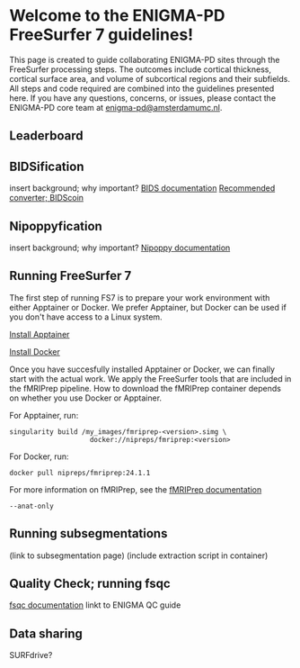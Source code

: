 # Welcome to the ENIGMA-PD FreeSurfer 7 guidelines!

This page is created to guide collaborating ENIGMA-PD sites through the FreeSurfer processing steps. The outcomes include cortical thickness, cortical surface area, and volume of subcortical regions and their subfields. All steps and code required are combined into the guidelines presented here. If you have any questions, concerns, or issues, please contact the ENIGMA-PD core team at enigma-pd@amsterdamumc.nl. 

## Leaderboard

## BIDSification
insert background; why important?
[BIDS documentation](https://bids-website.readthedocs.io/en/latest/index.html)
[Recommended converter; BIDScoin](https://bidscoin.readthedocs.io/en/stable/)

## Nipoppyfication
insert background; why important?
[Nipoppy documentation](https://nipoppy.readthedocs.io/en/latest/index.html)

## Running FreeSurfer 7
The first step of running FS7 is to prepare your work environment with either Apptainer or Docker. We prefer Apptainer, but Docker can be used if you don't have access to a Linux system.

[Install Apptainer](https://github.com/apptainer/apptainer/blob/main/INSTALL.md)

[Install Docker](https://docs.docker.com/engine/install/)

Once you have succesfully installed Apptainer or Docker, we can finally start with the actual work. We apply the FreeSurfer tools that are included in the fMRIPrep pipeline. How to download the fMRIPrep container depends on whether you use Docker or Apptainer.

For Apptainer, run:
```
singularity build /my_images/fmriprep-<version>.simg \
                    docker://nipreps/fmriprep:<version>
```
For Docker, run:
```
docker pull nipreps/fmriprep:24.1.1
```
For more information on fMRIPrep, see the [fMRIPrep documentation](https://fmriprep.org/en/stable/)
```
--anat-only
```

## Running subsegmentations
(link to subsegmentation page)
(include extraction script in container)

## Quality Check; running fsqc
[fsqc documentation](https://deep-mi.org/fsqc/dev/index.html)
linkt to ENIGMA QC guide

## Data sharing
SURFdrive?

